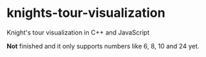 # knights-tour-visualization
Knight's tour visualization in C++ and JavaScript

**Not** finished and it only supports numbers like 6, 8, 10 and 24 yet.
